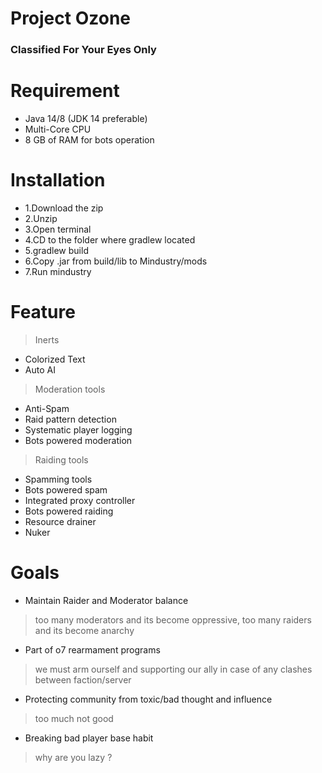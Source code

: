 # Project Ozone
### Classified For Your Eyes Only


# Requirement
* Java 14/8 (JDK 14 preferable)
* Multi-Core CPU
* 8 GB of RAM for bots operation

# Installation
* 1.Download the zip
* 2.Unzip
* 3.Open terminal
* 4.CD to the folder where gradlew located
* 5.gradlew build
* 6.Copy .jar from build/lib to Mindustry/mods
* 7.Run mindustry

# Feature
> Inerts
* Colorized Text
* Auto AI

> Moderation tools
* Anti-Spam
* Raid pattern detection
* Systematic player logging
* Bots powered moderation

> Raiding tools
* Spamming tools
* Bots powered spam
* Integrated proxy controller
* Bots powered raiding
* Resource drainer
* Nuker



# Goals
* Maintain Raider and Moderator balance
> too many moderators and its become oppressive, too many raiders and its become anarchy
* Part of o7 rearmament programs
> we must arm ourself and supporting our ally in case of any clashes between faction/server
* Protecting community from toxic/bad thought and influence
> too much not good
* Breaking bad player base habit
> why are you lazy ?
